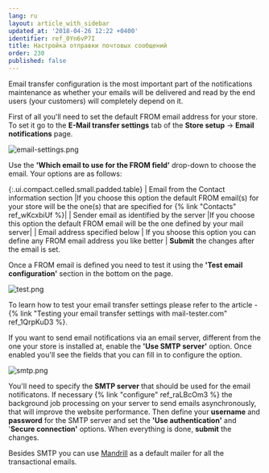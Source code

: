 ```yaml
---
lang: ru
layout: article_with_sidebar
updated_at: '2018-04-26 12:22 +0400'
identifier: ref_0Yn6vP7I
title: Настройка отправки почтовых сообщений
order: 230
published: false
---
```

Email transfer configuration is the most important part of the notifications maintenance as whether your emails will be delivered and read by the end users (your customers) will completely depend on it.

First of all you'll need to set the default FROM email address for your store. To set it go to the **E-Mail transfer settings** tab of the **Store setup** -> **Email notifications** page.

![email-settings.png]({{site.baseurl}}/attachments/ref_5QLrLCu7/email-settings.png)

Use the **'Which email to use for the FROM field'** drop-down to choose the email. Your options are as follows:

{:.ui.compact.celled.small.padded.table}
| Email from the Contact information section |If you choose this option the default FROM email(s) for your store will be the one(s) that are specified for {% link "Contacts" ref_wKcxbiUf %}|
| Sender email as identified by the server |If you choose this option the default FROM email will be the one defined by your mail server|
| Email address specified below | If you shoose this option you can define any FROM email address you like better |
**Submit** the changes after the email is set. 

Once a FROM email is defined you need to test it using the **'Test email configuration'** section in the bottom on the page.

![test.png]({{site.baseurl}}/attachments/ref_5QLrLCu7/test.png)

To learn how to test your email transfer settings please refer to the article - {% link "Testing your email transfer settings with mail-tester.com" ref_1QrpKuD3 %}. 

If you want to send email notifications via an email server, different from the one your store is installed at, enable the **'Use SMTP server'** option. Once enabled you'll see the fields that you can fill in to configure the option.

![smtp.png]({{site.baseurl}}/attachments/ref_5PirMonD/smtp.png)

You'll need to specify the **SMTP server** that should be used for the email notificatons. If necessary {% link "configure" ref_raLBcOm3 %} the background job processing on your server to send emails asynchronously, that will improve the website performance. Then define your **username** and **password** for the SMTP server and set the **'Use authentication'** and '**Secure connection'** options. When everything is done, **submit** the changes. 

Besides SMTP you can use [Mandrill](https://market.x-cart.com/addons/mandrill-transactional-emails-integration.html "eMail Notifications: Set Up and Maintenance") as a default mailer for all the transactional emails.

